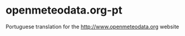 openmeteodata.org-pt
====================

Portuguese translation for the http://www.openmeteodata.org website
